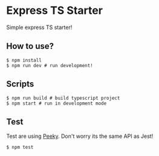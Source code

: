 # Express TS Starter

Simple express TS starter!

## How to use?

```
$ npm install
$ npm run dev # run development!
```

## Scripts

```
$ npm run build # build typescript project
$ npm start # run in development mode
```

## Test

Test are using [Peeky](https://peeky.dev/). Don't worry its the same API as Jest!

```
$ npm test
```
